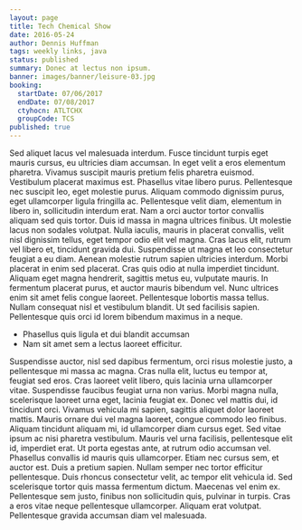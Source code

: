 ```yaml
---
layout: page
title: Tech Chemical Show
date: 2016-05-24
author: Dennis Huffman
tags: weekly links, java
status: published
summary: Donec at lectus non ipsum.
banner: images/banner/leisure-03.jpg
booking:
  startDate: 07/06/2017
  endDate: 07/08/2017
  ctyhocn: ATLTCHX
  groupCode: TCS
published: true
---
```

Sed aliquet lacus vel malesuada interdum. Fusce tincidunt turpis eget mauris cursus, eu ultricies diam accumsan. In eget velit a eros elementum pharetra. Vivamus suscipit mauris pretium felis pharetra euismod. Vestibulum placerat maximus est. Phasellus vitae libero purus. Pellentesque nec suscipit leo, eget molestie purus. Aliquam commodo dignissim purus, eget ullamcorper ligula fringilla ac. Pellentesque velit diam, elementum in libero in, sollicitudin interdum erat. Nam a orci auctor tortor convallis aliquam sed quis tortor.
Duis id massa in magna ultrices finibus. Ut molestie lacus non sodales volutpat. Nulla iaculis, mauris in placerat convallis, velit nisl dignissim tellus, eget tempor odio elit vel magna. Cras lacus elit, rutrum vel libero et, tincidunt gravida dui. Suspendisse ut magna et leo consectetur feugiat a eu diam. Aenean molestie rutrum sapien ultricies interdum. Morbi placerat in enim sed placerat. Cras quis odio at nulla imperdiet tincidunt. Aliquam eget magna hendrerit, sagittis metus eu, vulputate mauris. In fermentum placerat purus, et auctor mauris bibendum vel. Nunc ultrices enim sit amet felis congue laoreet. Pellentesque lobortis massa tellus. Nullam consequat nisl et vestibulum blandit. Ut sed facilisis sapien. Pellentesque quis orci id lorem bibendum maximus in a neque.

* Phasellus quis ligula et dui blandit accumsan
* Nam sit amet sem a lectus laoreet efficitur.

Suspendisse auctor, nisl sed dapibus fermentum, orci risus molestie justo, a pellentesque mi massa ac magna. Cras nulla elit, luctus eu tempor at, feugiat sed eros. Cras laoreet velit libero, quis lacinia urna ullamcorper vitae. Suspendisse faucibus feugiat urna non varius. Morbi magna nulla, scelerisque laoreet urna eget, lacinia feugiat ex. Donec vel mattis dui, id tincidunt orci. Vivamus vehicula mi sapien, sagittis aliquet dolor laoreet mattis. Mauris ornare dui vel magna laoreet, congue commodo leo finibus. Aliquam tincidunt aliquam mi, id ullamcorper diam cursus eget. Sed vitae ipsum ac nisi pharetra vestibulum. Mauris vel urna facilisis, pellentesque elit id, imperdiet erat. Ut porta egestas ante, at rutrum odio accumsan vel. Phasellus convallis id mauris quis ullamcorper. Etiam nec cursus sem, et auctor est. Duis a pretium sapien.
Nullam semper nec tortor efficitur pellentesque. Duis rhoncus consectetur velit, ac tempor elit vehicula id. Sed scelerisque tortor quis massa fermentum dictum. Maecenas vel enim ex. Pellentesque sem justo, finibus non sollicitudin quis, pulvinar in turpis. Cras a eros vitae neque pellentesque ullamcorper. Aliquam erat volutpat. Pellentesque gravida accumsan diam vel malesuada.
